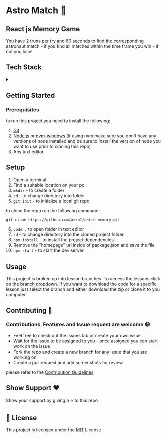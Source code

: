 # Astro Match 👾

## React js Memory Game

You have 2 truns per try and 60 seconds to find the corresponding astronaut match - if you find all matches within the time frame you win - if not you lose!

## Tech Stack
<details>
<summary></summary>
<br>
  
* Html
* Css
* Javascript
* React

</details>

## Getting Started

### Prerequisites

to run this project you need to install the following:

1. [Git](https://git-scm.com/)
2. [Node.js](https://nodejs.org/en) or [nvm-windows](https://github.com/coreybutler/nvm-windows) (if using nvm make sure you don't have any versions of node installed and be sure to install the version of node you want to use prior to cloning this repo)
3. Any text editor 

## Setup

1. Open a terminal
2. Find a suitable location on your pc
3. <code>mkdir</code> - to create a folder
4. <code>cd</code> - to change directory into folder
5. <code>git init</code> - to initialize a local git repo

to clone the repo run the following command:
```
git clone https://github.com/azro1/astro-memory.git
```
6. <code>code .</code> to open folder in text editor
7. <code>cd</code> - to change directory into the cloned project folder
8. <code>npm install</code> - to install the project dependencies
9. Remove the "homepage" url inside of package.json and save the file
10. <code>npm start</code> - to start the dev server


## Usage

This project is broken up into lesson branches. To access the lessons click on the branch dropdown. If you want to download the code for a specific lesson just select the branch and either download the zip or clone it to you computer.

## Contributing 🔨

### Contributions, Features and Issue request are welcome 😃

* Feel free to check out the issues tab or create your own issue
* Wait for the issue to be assigned to you - once assigned you can start work on the issue
* Fork the repo and create a new branch for any issue that you are working on
* Create a pull request and add screenshots for review

please refer to the [Contribution Guidelines](CONTRIBUTING.md)
  

## Show Support ❤️ 

Show your support by giving a ⭐ to this repo

## 📄	License
This project is licensed under the [MIT](LICENSE) License
